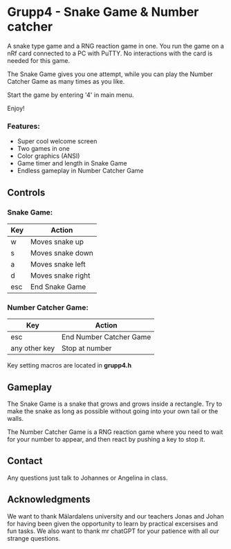 # Grupp4 - Snake Game &  Number catcher
A snake type game and a RNG reaction game in one. You run the game on a nRf card connected to a PC with PuTTY. No interactions with the card is needed for this game.

The Snake Game gives you one attempt, while you can play the Number Catcher Game as many times as you like.

Start the game by entering '4' in main menu.

Enjoy!

### Features:
- Super cool welcome screen
- Two games in one
- Color graphics (ANSI)
- Game timer and length in Snake Game
- Endless gameplay in Number Catcher Game

## Controls
### Snake Game:
| Key | Action           | 
| --- | ---------------- |
| w   | Moves snake up   |
| s   | Moves snake down |
| a   | Moves snake left |
| d   | Moves snake right|
| esc | End Snake Game    |

### Number Catcher Game:
| Key      | Action                 | 
| -------- | ---------------------- |
| esc      | End Number Catcher Game|
| any other key| Stop at number         |

Key setting macros are located in **grupp4.h**

## Gameplay
The Snake Game is a snake that grows and grows inside a rectangle. Try to make the snake as long as possible without going into your own tail or the walls.

The Number Catcher Game is a RNG reaction game where you need to wait for your number to appear, and then react by pushing a key to stop it.

## Contact
Any questions just talk to Johannes or Angelina in class.

## Acknowledgments
We want to thank Mälardalens university and our teachers Jonas and Johan for having been given the opportunity to learn by practical excersises and fun tasks. We also want to thank mr chatGPT for your patience with all our strange questions.


